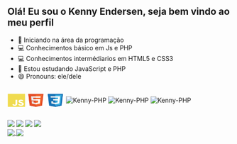 ## Olá! Eu sou o Kenny Endersen, seja bem vindo ao meu perfil

- 🔭 Iniciando na área da programação
- 💻 Conhecimentos básico em Js e PHP
- 💻 Conhecimentos intermédiarios em HTML5 e CSS3
- 🌱 Estou estudando JavaScript e PHP
- 😄 Pronouns: ele/dele

<div style="display: inline_block"><br>
  <img align="center" alt="Kenny-Js" height="30" width="40" src="https://raw.githubusercontent.com/devicons/devicon/master/icons/javascript/javascript-plain.svg">
  <img align="center" alt="Kenny-HTML" height="30" width="40" src="https://raw.githubusercontent.com/devicons/devicon/master/icons/html5/html5-original.svg">
  <img align="center" alt="Kenny-CSS" height="30" width="40" src="https://raw.githubusercontent.com/devicons/devicon/master/icons/css3/css3-original.svg">
  <img align="center" alt="Kenny-PHP" height="30" width="40" src="https://cdn.jsdelivr.net/gh/devicons/devicon@latest/icons/php/php-original.svg" />
  <img align="center" alt="Kenny-PHP" height="30" width="40" src="https://cdn.jsdelivr.net/gh/devicons/devicon@latest/icons/mysql/mysql-original-wordmark.svg" />
  <img align="center" alt="Kenny-PHP" height="30" width="40" src="https://cdn.jsdelivr.net/gh/devicons/devicon@latest/icons/bootstrap/bootstrap-original.svg" />
</div>

##

<div> 
  <a href="https://instagram.com/kennyxts" target="_blank"><img src="https://img.shields.io/badge/-Instagram-%23E4405F?style=for-the-badge&logo=instagram&logoColor=white" target="_blank"></a>
  <a href="https://discord.gg/wagxzStdcR" target="_blank"><img src="https://img.shields.io/badge/Discord-7289DA?style=for-the-badge&logo=discord&logoColor=white" target="_blank"></a> 
  <a href = "mailto:kennyendersen.com"><img src="https://img.shields.io/badge/-Gmail-%23333?style=for-the-badge&logo=gmail&logoColor=white" target="_blank"></a>
  <a href="https://www.linkedin.com/in/rafaella-ballerini-45875016a" target="_blank"><img src="https://img.shields.io/badge/-LinkedIn-%230077B5?style=for-the-badge&logo=linkedin&logoColor=white" target="_blank"></a> 
</div>


<a href="https://github.com/kennyendersen/github-readme-stats">
  <img height=200 align="center" src="https://github-readme-stats.vercel.app/api?username=kennyendersen&show_icons=true&theme=dracula&card_width=250" />
</a>
<a href="https://github.com/kennyendersen/convoychat">
  <img height=200 align="center" src="https://github-readme-stats.vercel.app/api/top-langs?username=kennyendersen&layout=compact&langs_count=8&card_width=250&theme=dracula" />
</a>
